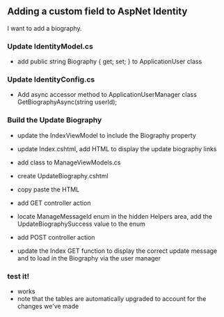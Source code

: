 ## Adding a custom field to AspNet Identity

I want to add a biography. 

### Update IdentityModel.cs

- add public string Biography { get; set; } to ApplicationUser class

### Update IdentityConfig.cs
- Add async accessor method to ApplicationUserManager class GetBiographyAsync(string userId);

### Build the Update Biography

- update the IndexViewModel to include the Biography property
- update Index.cshtml, add HTML to display the update biography links

- add class to ManageViewModels.cs
- create UpdateBiography.cshtml
- copy paste the HTML
- add GET controller action
- locate ManageMessageId enum in the hidden Helpers area, add the UpdateBiographySuccess value to the enum
- add POST controller action

- update the Index GET function to display the correct update message and to load in the Biography via the user manager

### test it!

- works
- note that the tables are automatically upgraded to account for the changes we've made
